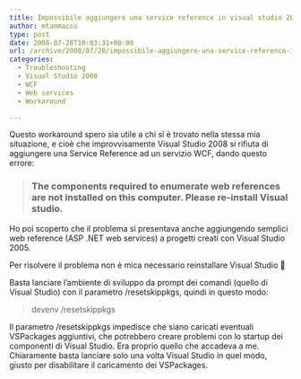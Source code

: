 ```yaml
---
title: Impossibile aggiungere una service reference in visual studio 2008
author: mtammacco
type: post
date: 2008-07-28T10:03:31+00:00
url: /archive/2008/07/28/impossibile-aggiungere-una-service-reference-in-visual-studio-2008.aspx
categories:
  - Troubleshooting
  - Visual Studio 2008
  - WCF
  - Web services
  - Workaround

---
```

Questo workaround spero sia utile a chi si è trovato nella stessa mia situazione, e cioè che improvvisamente Visual Studio 2008 si rifiuta di aggiungere una Service Reference ad un servizio WCF, dando questo errore:

> ### The components required to enumerate web references are not installed on this computer. Please re-install Visual studio.

Ho poi scoperto che il problema si presentava anche aggiungendo semplici web reference (ASP .NET web services) a progetti creati con Visual Studio 2005.

Per risolvere il problema non è mica necessario reinstallare Visual Studio 🙂

Basta lanciare l&#8217;ambiente di sviluppo da prompt dei comandi (quello di Visual Studio) con il parametro /resetskippkgs, quindi in questo modo:

> devenv /resetskippkgs

Il parametro /resetskippkgs impedisce che siano caricati eventuali VSPackages aggiuntivi, che potrebbero creare problemi con lo startup dei componenti di Visual Studio. Era proprio quello che accadeva a me. Chiaramente basta lanciare solo una volta Visual Studio in quel modo, giusto per disabilitare il caricamento dei VSPackages.